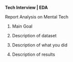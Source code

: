 **Tech Interview | EDA**

Report Analysis on Mental Tech

1. Main Goal

2. Description of dataset

3. Description of what you did

4. Description of results 

